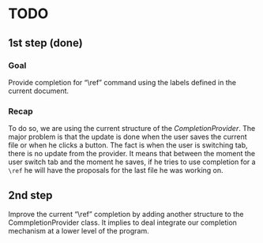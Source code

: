 TODO
====

## 1st step (done)

### Goal
Provide completion for “\ref” command using the labels defined in the current document.

### Recap
To do so, we are using the current structure of the _CompletionProvider_.
The major problem is that the update is done when the user saves the current file or when he clicks a button.
The fact is when the user is switching tab, there is no update from the provider. It means that between the moment
the user switch tab and the moment he saves, if he tries to use completion for a ```\ref``` he will have the proposals 
for the last file he was working on.

## 2nd step

Improve the current “\ref” completion by adding another structure to the CommpletionProvider class.
It implies to deal integrate our completion mechanism at a lower level of the program.
